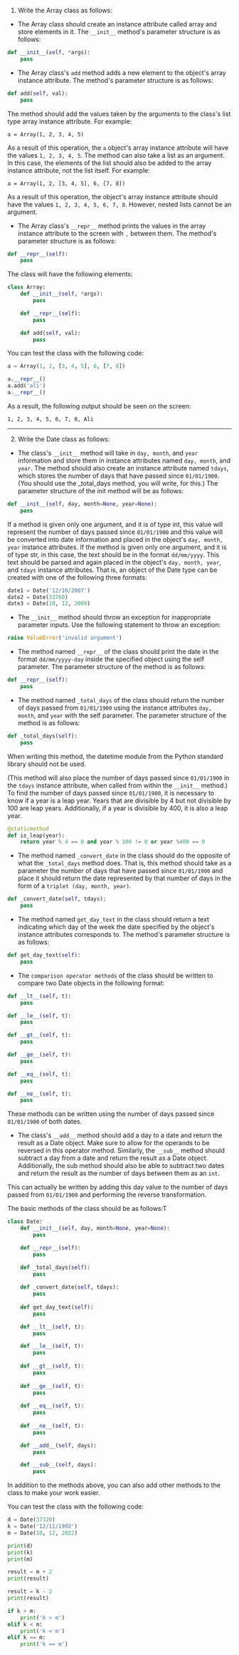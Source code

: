1. Write the Array class as follows:

- The Array class should create an instance attribute called array and store elements in it. The `__init__` method's parameter 
structure is as follows:

```python
def __init__(self, *args):
    pass
```
- The Array class's `add` method adds a new element to the object's array instance attribute. The method's parameter 
structure is as follows:

```python
def add(self, val):
    pass
```

The method should add the values taken by the arguments to the class's list type array instance attribute. For example:

`a = Array(1, 2, 3, 4, 5)`

As a result of this operation, the `a` object's array instance attribute will have the values `1, 2, 3, 4, 5`. The method 
can also take a list as an argument. In this case, the elements of the list should also be added to the array instance 
attribute, not the list itself. For example:

`a = Array(1, 2, [3, 4, 5], 6, [7, 8])`

As a result of this operation, the object's array instance attribute should have the values `1, 2, 3, 4, 5, 6, 7, 8`.
However, nested lists cannot be an argument. 

- The Array class's `__repr__` method prints the values in the array instance attribute to the screen with `,` between them. 
The method's parameter structure is as follows:

```python
def __repr__(self):
    pass
```

The class will have the following elements:

```python
class Array:
    def __init__(self, *args):
        pass

    def __repr__(self):
        pass

    def add(self, val):
        pass
```

You can test the class with the following code:

```python
a = Array(1, 2, [3, 4, 5], 6, [7, 8])

a.__repr__()
a.add('ali')
a.__repr__()
```
As a result, the following output should be seen on the screen:
```
1, 2, 3, 4, 5, 6, 7, 8, Ali
```
---

2. Write the Date class as follows:

- The class's `__init__` method will take in `day, month`, and `year` information and store them in instance attributes 
named `day, month`, and `year`. The method should also create an instance attribute named `tdays`, which stores the number of 
days that have passed since `01/01/1900`. (You should use the _total_days method, you will write, for this.) The parameter 
structure of the init method will be as follows: 

```python
def __init__(self, day, month=None, year=None):
    pass
```

If a method is given only one argument, and it is of type int, this value will represent the number of days passed since 
`01/01/1900` and this value will be converted into date information and placed in the object's `day, month, year` 
instance attributes. If the method is given only one argument, and it is of type str, in this case, the text should be 
in the format `dd/mm/yyyy`. This text should be parsed and again placed in the object's `day, month, year`, and `tdays` 
instance attributes. That is, an object of the Date type can be created with one of the following three formats:

```python
date1 = Date('12/10/2007')
date2 = Date(33760)
date3 = Date(10, 12, 2009)
```

- The `__init__` method should throw an exception for inappropriate parameter inputs. Use the following statement to 
throw an exception:

```python
raise ValueError('invalid argument')
```

- The method named `__repr__` of the class should print the date in the format `dd/mm/yyyy-day` inside the specified object 
using the self parameter. The parameter structure of the method is as follows:

```python
def __repr__(self):
    pass
```

- The method named `_total_days` of the class should return the number of days passed from `01/01/1900` using the 
instance attributes `day, month`, and `year` with the self parameter. The parameter structure of the method is as 
follows:

```python
def _total_days(self):
    pass
```

When writing this method, the datetime module from the Python standard library should not be used.

(This method will also place the number of days passed since `01/01/1900` in the `tdays` instance attribute, when called 
from within the `__init__` method.) To find the number of days passed since `01/01/1900`, it is necessary to know if a 
year is a leap year. Years that are divisible by 4 but not divisible by 100 are leap years. Additionally, if a year is 
divisible by 400, it is also a leap year.

```python
@staticmethod
def is_leap(year):
    return year % 4 == 0 and year % 100 != 0 or year %400 == 0
```

- The method named `_convert_date` in the class should do the opposite of what the `_total_days` method does. That is, 
this method should take as a parameter the number of days that have passed since `01/01/1900` and place  it should return 
the date represented by that number of days in the form of a `triplet (day, month, year)`.

```python
def _convert_date(self, tdays):
    pass
```

- The method named `get_day_text` in the class should return a text indicating which day of the week the date specified 
by the object's instance attributes corresponds to. The method's parameter structure is as follows:

```python
def get_day_text(self):
    pass
```

- The `comparison operator methods` of the class should be written to compare two Date objects in the following format:

```python
def __lt__(self, t):
    pass

def __le__(self, t):
    pass

def __gt__(self, t):
    pass

def __ge__(self, t):
    pass

def __eq__(self, t):
    pass

def __ne__(self, t):
    pass
```

These methods can be written using the number of days passed since `01/01/1900` of both dates.

- The class's `__add__` method should add a day to a date and return the result as a Date object. Make sure to allow for the 
operands to be reversed in this operator method. Similarly, the `__sub__` method should subtract a day from a date and 
return the result as a Date object. Additionally, the sub method should also be able to subtract two dates and return the 
result as the number of days between them as an `int`.

This can actually be written by adding this day value to the number of days passed from `01/01/1900` and performing the 
reverse transformation.

The basic methods of the class should be as follows:T

```python
class Date:
    def __init__(self, day, month=None, year=None):
        pass

    def __repr__(self):
        pass

    def _total_days(self):
        pass
    
    def _convert_date(self, tdays):
        pass
        
    def get_day_text(self):
        pass

    def __lt__(self, t):
        pass

    def __le__(self, t):
        pass
    
    def __gt__(self, t):
        pass
    
    def __ge__(self, t):
        pass
    
    def __eq__(self, t):
        pass
    
    def __ne__(self, t):
        pass

    def __add__(self, days):
        pass

    def __sub__(self, days):
        pass
```
In addition to the methods above, you can also add other methods to the class to make your work easier.

You can test the class with the following code:

```python
d = Date(37320)
k = Date('12/11/1992')
m = Date(10, 12, 2022)

print(d)
print(k)
print(m)

result = m + 2
print(result)

result = k - 2
print(result)

if k > m:
    print('k > m')
elif k < m:
    print('k < m')
elif k == m:
    print('k == m')
```


